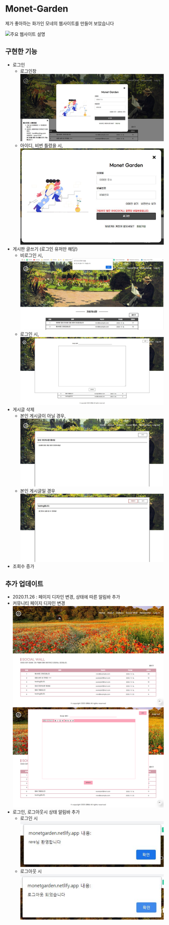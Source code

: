 # Monet-Garden
제가 좋아하는 화가인 모네의 웹사이트를 만들어 보았습니다

![주요 웹사이트 설명](./readme/monetinfo.png)

## 구현한 기능
- 로그인
  - 로그인창
  ![로그인안내창](./readme/login.JPG)
  - 아이디, 비번 틀렸을 시,
  ![로그인안내창](./readme/wronglogin.JPG)
- 게시판 글쓰기 (로그인 유저만 해당)
  - 비로그인 시,
  ![로그인안내창](./readme/writing.JPG)
  - 로그인 시,
  ![삭제버튼](./readme/postform.JPG)
- 게시글 삭제
  - 본인 게시글이 아닐 경우,
  ![삭제버튼](./readme/notdelete.JPG)
  - 본인 게시글일 경우
  ![삭제버튼](./readme/delete.JPG)
- 조회수 증가

## 추가 업데이트
- 2020.11.26 : 페이지 디자인 변경, 상태에 따른 알림바 추가
- 커뮤니티 페이지 디자인 변경
  ![게시판](./readme/newsocial.png)
  ![게시판글쓰기폼](./readme/newpost.png)
- 로그인, 로그아웃시 상태 알림바 추가
  - 로그인 시  
  ![로그인시](./readme/loginalert.JPG)
  - 로그아웃 시  
  ![로그아웃시](./readme/logoutalert.JPG)